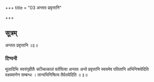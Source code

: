 +++
title = "03 अन्ततः प्रवृत्तानि"

+++
## सूत्रम्
अन्ततः प्रवृत्तानि ॥३॥  
### टिप्पनी
मूलादिभिः स्वयंगृहीतैः कञ्चित्कालं वर्तयित्वा अन्ततः अन्ते प्रवृत्तानि स्वयमेव पतितानि अभिनिश्रयेदिति वक्ष्यमाणेन सम्बन्धः । तान्यभिनिश्रित्य तैर्वतयेदिति ॥ ३॥  
